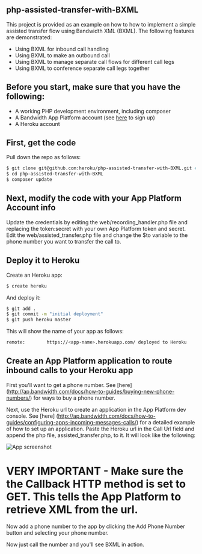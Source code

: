 ## php-assisted-transfer-with-BXML
This project is provided as an example on how to how to implement a simple assisted transfer flow using Bandwidth XML (BXML). The following features are demonstrated:

* Using BXML for inbound call handling
* Using BXML to make an outbound call
* Using BXML to manage separate call flows for different call legs
* Using BXML to conference separate call legs together

## Before you start, make sure that you have the following:

* A working PHP development environment, including composer
* A Bandwidth App Platform account (see [here](https://catapult.inetwork.com/pages/signup.jsf) to sign up)
* A Heroku account

## First, get the code

Pull down the repo as follows:

```sh
$ git clone git@github.com:heroku/php-assisted-transfer-with-BXML.git # or clone your own fork
$ cd php-assisted-transfer-with-BXML
$ composer update
```

## Next, modify the code with your App Platform Account info

Update the credentials by editing the web/recording_handler.php file and replacing the token:secret with your own App Platform token and secret. Edit the web/assisted_transfer.php file and change the $to variable to the phone number you want to transfer the call to.

## Deploy it to Heroku

Create an Heroku app:

```sh
$ create heroku
```
And deploy it:

```sh
$ git add .
$ git commit -m "initial deployment"
$ git push heroku master
```
This will show the name of your app as follows:
 ```sh
remote:        https://<app-name>.herokuapp.com/ deployed to Heroku
```

## Create an App Platform application to route inbound calls to your Heroku app

First you'll want to get a phone number. See [here] (http://ap.bandwidth.com/docs/how-to-guides/buying-new-phone-numbers/) for ways to buy a phone number. 

Next, use the Heroku url to create an application in the App Platform dev console. See [here] (http://ap.bandwidth.com/docs/how-to-guides/configuring-apps-incoming-messages-calls/) for a detailed example of how to set up an application. Paste the Heroku url in the Call Url field and append the php file, assisted_transfer.php, to it. It will look like the following:

![App screenshot](https://github.com/BandwidthExamples/php-assisted-transfer-with-BXML/blob/master/appscreenshot.png)

# VERY IMPORTANT - Make sure the the Callback HTTP method is set to GET. This tells the App Platform to retrieve XML from the url. 

Now add a phone number to the app by clicking the Add Phone Number button and selecting your phone number. 

Now just call the number and you'll see BXML in action.
